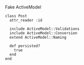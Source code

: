 Fake ActiveModel

    class Post
      attr_reader :id

      include ActiveModel::Validations
      include ActiveModel::Conversion
      extend ActiveModel::Naming

      def persisted?
        true
      end
    end
